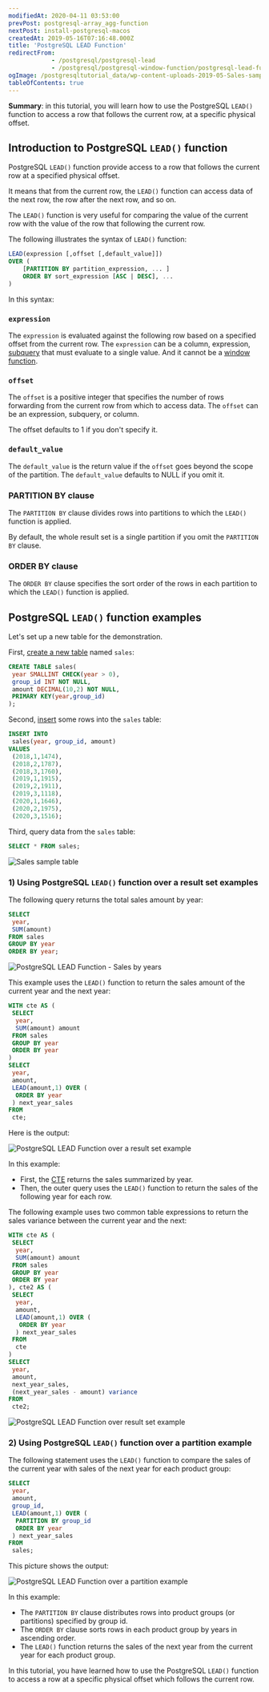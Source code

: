 ```yaml
---
modifiedAt: 2020-04-11 03:53:00
prevPost: postgresql-array_agg-function
nextPost: install-postgresql-macos
createdAt: 2019-05-16T07:16:48.000Z
title: 'PostgreSQL LEAD Function'
redirectFrom:
            - /postgresql/postgresql-lead 
            - /postgresql/postgresql-window-function/postgresql-lead-function
ogImage: /postgresqltutorial_data/wp-content-uploads-2019-05-Sales-sample-table.png
tableOfContents: true
---
```


**Summary**: in this tutorial, you will learn how to use the PostgreSQL `LEAD()` function to access a row that follows the current row, at a specific physical offset.

## Introduction to PostgreSQL `LEAD()` function

PostgreSQL `LEAD()` function provide access to a row that follows the current row at a specified physical offset.

It means that from the current row, the `LEAD()` function can access data of the next row, the row after the next row, and so on.

The `LEAD()` function is very useful for comparing the value of the current row with the value of the row that following the current row.

The following illustrates the syntax of `LEAD()` function:

```sql
LEAD(expression [,offset [,default_value]])
OVER (
    [PARTITION BY partition_expression, ... ]
    ORDER BY sort_expression [ASC | DESC], ...
)
```

In this syntax:

### `expression`

The `expression` is evaluated against the following row based on a specified offset from the current row. The `expression` can be a column, expression, [subquery](/postgresql/postgresql-subquery) that must evaluate to a single value. And it cannot be a [window function](/postgresql/postgresql-window-function).

### `offset`

The `offset` is a positive integer that specifies the number of rows forwarding from the current row from which to access data. The `offset` can be an expression, subquery, or column.

The offset defaults to 1 if you don't specify it.

### `default_value`

The `default_value` is the return value if the `offset` goes beyond the scope of the partition. The `default_value` defaults to NULL if you omit it.

### PARTITION BY clause

The `PARTITION BY` clause divides rows into partitions to which the `LEAD()` function is applied.

By default, the whole result set is a single partition if you omit the `PARTITION BY` clause.

### ORDER BY clause

The `ORDER BY` clause specifies the sort order of the rows in each partition to which the `LEAD()` function is applied.

## PostgreSQL `LEAD()` function examples

Let's set up a new table for the demonstration.

First, [create a new table](/postgresql/postgresql-create-table) named `sales`:

```sql
CREATE TABLE sales(
 year SMALLINT CHECK(year > 0),
 group_id INT NOT NULL,
 amount DECIMAL(10,2) NOT NULL,
 PRIMARY KEY(year,group_id)
);
```

Second, [insert](/postgresql/postgresql-insert) some rows into the `sales` table:

```sql
INSERT INTO
 sales(year, group_id, amount)
VALUES
 (2018,1,1474),
 (2018,2,1787),
 (2018,3,1760),
 (2019,1,1915),
 (2019,2,1911),
 (2019,3,1118),
 (2020,1,1646),
 (2020,2,1975),
 (2020,3,1516);
```

Third, query data from the `sales` table:

```sql
SELECT * FROM sales;
```

![Sales sample table](/postgresqltutorial_data/wp-content-uploads-2019-05-Sales-sample-table.png)

### 1) Using PostgreSQL `LEAD()` function over a result set examples

The following query returns the total sales amount by year:

```sql
SELECT
 year,
 SUM(amount)
FROM sales
GROUP BY year
ORDER BY year;
```

![PostgreSQL LEAD Function - Sales by years](/postgresqltutorial_data/wp-content-uploads-2019-05-PostgreSQL-LEAD-Function-Sales-by-years.png)

This example uses the `LEAD()` function to return the sales amount of the current year and the next year:

```sql
WITH cte AS (
 SELECT
  year,
  SUM(amount) amount
 FROM sales
 GROUP BY year
 ORDER BY year
)
SELECT
 year,
 amount,
 LEAD(amount,1) OVER (
  ORDER BY year
 ) next_year_sales
FROM
 cte;
```

Here is the output:

![PostgreSQL LEAD Function over a result set example](/postgresqltutorial_data/wp-content-uploads-2019-05-PostgreSQL-LEAD-Function-over-a-result-set-example.png)

In this example:

- First, the [CTE](/postgresql/postgresql-cte) returns the sales summarized by year.
- Then, the outer query uses the `LEAD()` function to return the sales of the following year for each row.

The following example uses two common table expressions to return the sales variance between the current year and the next:

```sql
WITH cte AS (
 SELECT
  year,
  SUM(amount) amount
 FROM sales
 GROUP BY year
 ORDER BY year
), cte2 AS (
 SELECT
  year,
  amount,
  LEAD(amount,1) OVER (
   ORDER BY year
  ) next_year_sales
 FROM
  cte
)
SELECT
 year,
 amount,
 next_year_sales,
 (next_year_sales - amount) variance
FROM
 cte2;
```

![PostgreSQL LEAD Function over result set example](/postgresqltutorial_data/wp-content-uploads-2019-05-PostgreSQL-LEAD-Function-over-result-set-example-2.png)

### 2) Using PostgreSQL `LEAD()` function over a partition example

The following statement uses the `LEAD()` function to compare the sales of the current year with sales of the next year for each product group:

```sql
SELECT
 year,
 amount,
 group_id,
 LEAD(amount,1) OVER (
  PARTITION BY group_id
  ORDER BY year
 ) next_year_sales
FROM
 sales;
```

This picture shows the output:

![PostgreSQL LEAD Function over a partition example](/postgresqltutorial_data/wp-content-uploads-2019-05-PostgreSQL-LEAD-Function-over-a-partition-example.png)

In this example:

- The `PARTITION BY` clause distributes rows into product groups (or partitions) specified by group id.
- The `ORDER BY` clause sorts rows in each product group by years in ascending order.
- The `LEAD()` function returns the sales of the next year from the current year for each product group.

In this tutorial, you have learned how to use the PostgreSQL `LEAD()` function to access a row at a specific physical offset which follows the current row.
